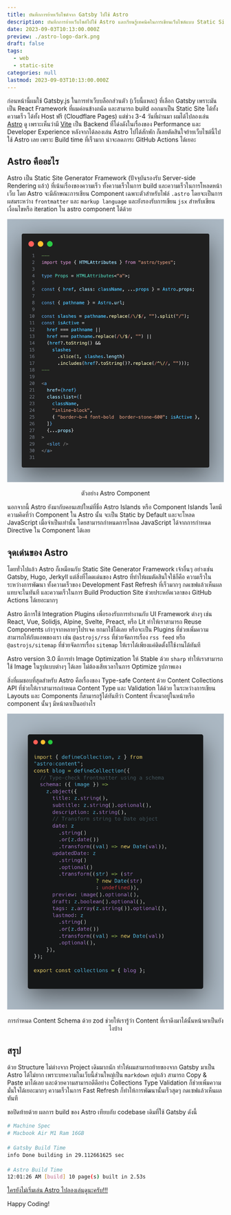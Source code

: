 ```yaml
---
title: บันทึกการย้ายเว็บไซต์จาก Gatsby ไปใช้ Astro
description: บันทึกการย้ายเว็บไซต์ไปใช้ Astro และเรียนรู้เทคนิคในการเขียนเว็บไซต์แบบ Static Site ด้วย Astro
date: 2023-09-03T10:13:00.000Z
preview: ./astro-logo-dark.png
draft: false
tags:
  - web
  - static-site
categories: null
lastmod: 2023-09-03T10:13:00.000Z
---
```


ก่อนหน้านี้ผมใช้ Gatsby.js ในการทำเว็บบล็อกส่วนตัว (เว็บนี้แหละ) ที่เลือก Gatsby เพราะมันเป็น React Framework ที่ผมค่อนข้างถนัด และสามารถ build ออกมาเป็น Static Site ได้ทั้งความเร็ว ได้ทั้ง Host ฟรี (Cloudflare Pages) แต่ช่วง 3-4 วันที่ผ่านมา ผมได้ไปลองเล่น [Astro](https://astro.build) ดู เพราะเห็นว่ามี [Vite](https://vitejs.dev/) เป็น Backend ที่โด่งดังในเรื่องของ Performance และ Developer Experience หลังจากได้ลองเล่น Astro ไปได้สักพัก ก็เลยตัดสินใจย้ายเว็บไซต์นี้ไปใช้ Astro เลย เพราะ Build time ที่เร็วมาก น่าจะลดภาระ GitHub Actions ได้เยอะ

## Astro คืออะไร

Astro เป็น Static Site Generator Framework (ปัจจุบันรองรับ Server-side Rendering แล้ว) ที่เน้นเรื่องของความเร็ว ทั้งความเร็วในการ build และความเร็วในการโหลดหน้าเว็บ โดย Astro จะมีลักษณะการเขียน Component เฉพาะตัวสำหรับไฟล์ `.astro` โดยจะเป็นการผสมระหว่าง `frontmatter` และ `markup language` และยังรองรับการเขียน `jsx` สำหรับเขียนเงื่อนไขหรือ iteration ใน astro component ได้ด้วย

![Astro File Syntax](./astro-file-syntax.png)

<p style="text-align:center;">ตัวอย่าง Astro Component</p>

นอกจากนี้ Astro ยังมากับคอนเสปใหม่ที่ชื่อ Astro Islands หรือ Component Islands โดยมีความคิดที่ว่า Component ใน Astro นั้น จะเป็น Static by Default และจะโหลด JavaScript เมื่อจำเป็นเท่านั้น โดยสามารถกำหนดการโหลด JavaScript ได้จากการกำหนด Directive ใน Component ได้เลย

## จุดเด่นของ Astro

โดยทั่วไปแล้ว Astro ก็เหมือนกับ Static Site Generator Framework เจ้าอื่นๆ อย่างเช่น Gatsby, Hugo, Jerkyll แต่สิ่งที่โดดเด่นของ Astro ที่ทำให้ผมตัดสินใจใช้ก็คือ ความเร็วในระหว่างการพัฒนา ทั้งความเร็วของ Development Fast Refresh ที่เร็วมากๆ กดเซฟแล้วเห็นผลแทบจะในทันที และความเร็วในการ Build Production Site ช่วยประหยัดเวลาของ GitHub Actions ได้เยอะมากๆ

Astro มีการใช้ Integration Plugins เพื่อรองรับการทำงานกับ UI Framework ต่างๆ เช่น React, Vue, Solidjs, Alpine, Svelte, Preact, หรือ Lit ทำให้เราสามารถ Reuse Components เก่าๆจากหลายๆโปรเจค ยกมาใช้ได้เลย หรือจะเป็น Plugins ที่ช่วยเพิ่มความสามารถให้กับแอพของเรา เช่น `@astrojs/rss` ที่ช่วยจัดการเรื่อง `rss feed` หรือ `@astrojs/sitemap` ที่ช่วยจัดการเรื่อง `sitemap` ให้เราได้เพียงแค่ติดตั้งก็ใช้งานได้ทันที

Astro version 3.0 มีการทำ Image Optimization ให้ Stable ด้วย `sharp` ทำให้เราสามารถใช้ Image ในรูปแบบต่างๆ ได้เลย ไม่ต้องเสียเวลาในการ Optimize รูปภาพเอง

สิ่งที่ผมชอบที่สุดสำหรับ Astro คือเรื่องของ Type-safe Content ด้วย Content Collections API ที่ช่วยให้เราสามารถกำหนด Content Type และ Validation ได้ด้วย ในระหว่างการเขียน Layouts และ Components ก็สามารถรู้ได้ทันทีว่า Content ที่จะมาอยู่ในหน้าหรือ component นั้นๆ มีหน้าตาเป็นอย่างไร

![Astro Content Collections API](./astro-content-collections.png)

<p style="text-align:center;">การกำหนด Content Schema ด้วย zod ช่วยให้เรารู้ว่า Content ที่เราดึงมาได้นั้นหน้าตาเป็นยังไงบ้าง</p>

## สรุป

ด้วย Structure ไม่ต่างจาก Project เดิมมากนัก ทำให้ผมสามารถย้ายของจาก Gatsby มาเป็น Astro ได้ไม่ยาก เพราะบทความในเว็บนี้ส่วนใหญ่เป็น `markdown` อยู่แล้ว สามารถ Copy & Paste มาได้เลย และด้วยความสามารถดีดีอย่าง Collections Type Validation ก็ช่วยเพิ่มความมั่นใจได้เยอะมากๆ ความเร็วในการ Fast Refresh ก็ทำให้การพัฒนานั้นเร็วสุดๆ กดเซฟแล้วเห็นผลทันที

ขอปิดท้ายด้วย ผลการ build ของ Astro เทียบกับ codebase เดิมที่ใช้ Gatsby ดังนี้

```sh
# Machine Spec
# Macbook Air M1 Ram 16GB

# Gatsby Build Time
info Done building in 29.112661625 sec

# Astro Build Time
12:01:26 AM [build] 10 page(s) built in 2.53s
```

[ใครยังไม่เริ่มเล่น Astro ไปลองเล่นดูนะครับ!!!](https://astro.build/)

Happy Coding!
